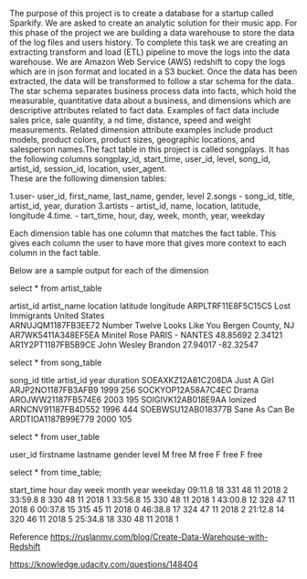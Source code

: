 
The purpose of this project is to create a database for a startup called Sparkify.
We are asked to create an analytic solution for their music app. 
For this phase of the project we are building a data warehouse to store the data of the log files and users history. 
To complete this task we are creating an extracting transform and load (ETL) pipeline to move the logs into the data warehouse. 
We are Amazon Web Service (AWS) redshift to copy the logs which are in json format and located in a S3 bucket.
Once the data has been extracted, the data will be transformed to follow a star schema for the data. 
The star schema separates business process data into facts, which hold the measurable, quantitative data about a business, 
and dimensions which are descriptive attributes related to fact data. Examples of fact data include sales price, sale quantity, a
nd time, distance, speed and weight measurements. Related dimension attribute examples include product models, product colors, 
product sizes, geographic locations, and salesperson names.The fact table in this project is called songplays. 
It has the following columns songplay_id, start_time, user_id, level, song_id, artist_id, session_id, location, user_agent.  
These are the following dimension tables: 
 
1.user- user_id, first_name, last_name, gender, level
2.songs - song_id, title, artist_id, year, duration
3.artists - artist_id, name, location, latitude, longitude
4.time. - tart_time, hour, day, week, month, year, weekday
 
Each dimension table has one column that matches the fact table. This gives each column the user to have more that gives more context to each column in the fact table. 

Below are a sample output for each of the dimension 

select * from artist_table

artist_id	artist_name	location	latitude	longitude
ARPLTRF11E8F5C15C5	Lost Immigrants	United States		
ARNUJQM1187FB3EE72	Number Twelve Looks Like You	Bergen County, NJ		
AR7WK5411A348EF5EA	Minitel Rose	PARIS - NANTES	48.85692	2.34121
AR1Y2PT1187FB5B9CE	John Wesley	Brandon	27.94017	-82.32547

select * from song_table

song_id	title	artist_id	year	duration
SOEAXKZ12A81C208DA	Just A Girl	ARJP2NO1187FB3AFB9	1999	256
SOCKYOP12A58A7C4EC	Drama	AROJWW21187FB574E6	2003	195
SOIGIVK12AB018E9AA	Ionized	ARNCNV91187FB4D552	1996	444
SOEBWSU12AB018377B	Sane As Can Be	ARDTIOA1187B99E779	2000	105

select * from user_table

user_id	firstname	lastname	gender	level
			M	free
			M	free
			F	free
			F	free
            
select * from time_table;

start_time	hour	day	week	month	year	weekday
09:11.8	18	331	48	11	2018	2
33:59.8	8	330	48	11	2018	1
33:56.8	15	330	48	11	2018	1
43:00.8	12	328	47	11	2018	6
00:37.8	15	315	45	11	2018	0
46:38.8	17	324	47	11	2018	2
21:12.8	14	320	46	11	2018	5
25:34.8	18	330	48	11	2018	1

Reference
https://ruslanmv.com/blog/Create-Data-Warehouse-with-Redshift

https://knowledge.udacity.com/questions/148404

 
